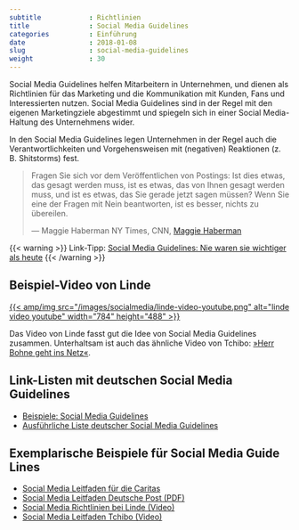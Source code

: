 ```yaml
---
subtitle            : Richtlinien
title               : Social Media Guidelines
categories          : Einführung
date                : 2018-01-08
slug                : social-media-guidelines
weight              : 30
---
```

Social Media Guidelines helfen Mitarbeitern in Unternehmen, und
dienen als Richtlinien für das Marketing und die Kommunikation mit
Kunden, Fans und Interessierten nutzen. Social Media Guidelines sind in
der Regel mit den eigenen Marketingziele abgestimmt und spiegeln sich in
einer Social Media-Haltung des Unternehmens wider.
<!--more-->

In den Social Media Guidelines legen Unternehmen in der Regel auch die
Verantwortlichkeiten und Vorgehensweisen mit (negativen) Reaktionen (z.
B. Shitstorms) fest.

> Fragen Sie sich vor dem Veröffentlichen von Postings: Ist dies etwas,
> das gesagt werden muss, ist es etwas, das von Ihnen gesagt werden
> muss, und ist es etwas, das Sie gerade jetzt sagen müssen? Wenn Sie
> eine der Fragen mit Nein beantworten, ist es besser, nichts zu
> übereilen.
> 
> —  Maggie Haberman NY Times, CNN, [Maggie
> Haberman](https://twitter.com/maggieNYT) 

{{< warning >}}
Link-Tipp: [Social Media Guidelines: Nie waren sie wichtiger als
heute](https://upload-magazin.de/blog/20673-social-media-guidelines/)
{{< /warning >}}

## Beispiel-Video von Linde

<a href="https://www.youtube.com/watch?v=TFtNU_yBRNM">{{< amp/img src="/images/socialmedia/linde-video-youtube.png" alt="linde video youtube" width="784" height="488" >}}</a>

Das Video von Linde fasst gut die Idee von Social Media Guidelines
zusammen. Unterhaltsam ist auch das ähnliche Video von Tchibo:
[»Herr Bohne geht ins Netz«](https://www.youtube.com/watch?v=e_mLQ_eWk_o).

## Link-Listen mit deutschen Social Media Guidelines

* [Beispiele: Social Media
    Guidelines](http://www.social-media-guidelines.com/beispiele/)
* [Ausführliche Liste deutscher Social Media
    Guidelines](https://buggisch.wordpress.com/2011/10/12/deutsche-social-media-guidelines/)

## Exemplarische Beispiele für Social Media Guide Lines

* [Social Media Leitfaden für die Caritas](https://www.caritas.de/diecaritas/deutschercaritasverband/mitarbeitende/caritaswebfamilie/social-media-leitlinien)
* [Social Media Leitfaden Deutsche Post (PDF)](https://www.yumpu.com/de/document/read/4943032/social-media-guidelines-deutsche-post-dhl)
* [Social Media Richtlinien bei Linde (Video)](https://www.youtube.com/watch?&v=TFtNU_yBRNM)
* [Social Media Leitfaden Tchibo (Video)](https://www.youtube.com/watch?v=e_mLQ_eWk_o)
